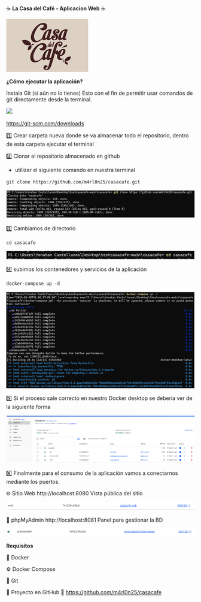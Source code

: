 ☕ **La Casa del Café - Aplicacion Web** ☕

 
![](https://github.com/YonatanSmith/testcasacafe/blob/main/imagenes_proyecto/casacafe_logo.png?raw=true)



 **¿Cómo ejecutar la aplicación?**

Instala Git (si aún no lo tienes)
Esto con el fin de permitir usar comandos de git directamente desde la terminal.

![](https://encrypted-tbn0.gstatic.com/images?q=tbn:ANd9GcSdd25hyNQOMs4Xx1Cv_A_oaT0zagfSWlXMBA&s)

https://git-scm.com/downloads

1️⃣ Crear carpeta nueva donde se va almacenar todo el repositorio, dentro de esta carpeta ejecutar el terminal

2️⃣ Clonar el repositorio almacenado en github


- utilizar el siguiente comando en nuestra terminal

`git clone https://github.com/m4rl0n25/casacafe.git`

![](https://raw.githubusercontent.com/YonatanSmith/testcasacafe/refs/heads/main/gitclone.png)

3️⃣ Cambiamos de directorio

`cd casacafe`

![](https://github.com/YonatanSmith/testcasacafe/blob/main/cd.png?raw=true)

4️⃣ subimos los contenedores y servicios de la aplicación

`docker-compose up -d`

![](https://github.com/YonatanSmith/testcasacafe/blob/main/docker-composer.png?raw=true)

5️⃣ Si el proceso sale correcto en nuestro Docker desktop se debería ver de la siguiente forma

![](https://github.com/YonatanSmith/testcasacafe/blob/main/docker.png?raw=true)

6️⃣ Finalmente para el consumo de la aplicación vamos a conectarnos mediante los puertos.

🌐 Sitio Web	http://localhost:8080	Vista pública del sitio

![](https://github.com/YonatanSmith/testcasacafe/blob/main/website.png?raw=true)

🧠 phpMyAdmin	http://localhost:8081	Panel para gestionar la BD

![](https://github.com/YonatanSmith/testcasacafe/blob/main/admin-db.png?raw=true)



**Requisitos**

🐳 Docker

⚙️ Docker Compose

🔧 Git

🧾 Proyecto en GitHub
🔗 https://github.com/m4rl0n25/casacafe
